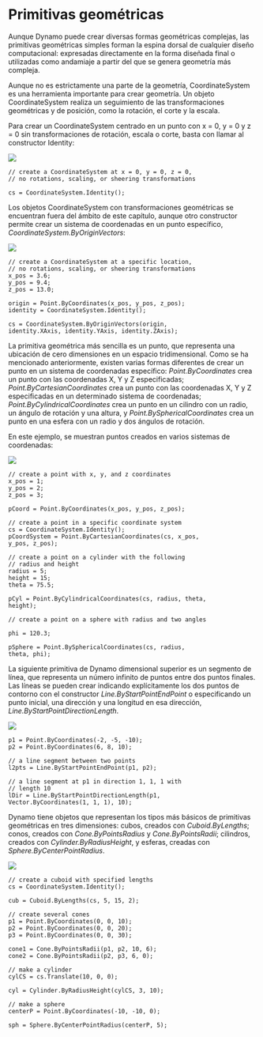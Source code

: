 

# Primitivas geométricas

Aunque Dynamo puede crear diversas formas geométricas complejas, las primitivas geométricas simples forman la espina dorsal de cualquier diseño computacional: expresadas directamente en la forma diseñada final o utilizadas como andamiaje a partir del que se genera geometría más compleja.

Aunque no es estrictamente una parte de la geometría, CoordinateSystem es una herramienta importante para crear geometría. Un objeto CoordinateSystem realiza un seguimiento de las transformaciones geométricas y de posición, como la rotación, el corte y la escala.

Para crear un CoordinateSystem centrado en un punto con x = 0, y = 0 y z = 0 sin transformaciones de rotación, escala o corte, basta con llamar al constructor Identity:

![](images/12-2/GeometricPrimitives_01.png)

```
// create a CoordinateSystem at x = 0, y = 0, z = 0,
// no rotations, scaling, or sheering transformations

cs = CoordinateSystem.Identity();
```

Los objetos CoordinateSystem con transformaciones geométricas se encuentran fuera del ámbito de este capítulo, aunque otro constructor permite crear un sistema de coordenadas en un punto específico, *CoordinateSystem.ByOriginVectors*:

![](images/12-2/GeometricPrimitives_02.png)

```
// create a CoordinateSystem at a specific location,
// no rotations, scaling, or sheering transformations
x_pos = 3.6;
y_pos = 9.4;
z_pos = 13.0;

origin = Point.ByCoordinates(x_pos, y_pos, z_pos);
identity = CoordinateSystem.Identity();

cs = CoordinateSystem.ByOriginVectors(origin,
identity.XAxis, identity.YAxis, identity.ZAxis);
```

La primitiva geométrica más sencilla es un punto, que representa una ubicación de cero dimensiones en un espacio tridimensional. Como se ha mencionado anteriormente, existen varias formas diferentes de crear un punto en un sistema de coordenadas específico: *Point.ByCoordinates* crea un punto con las coordenadas X, Y y Z especificadas; *Point.ByCartesianCoordinates* crea un punto con las coordenadas X, Y y Z especificadas en un determinado sistema de coordenadas; *Point.ByCylindricalCoordinates* crea un punto en un cilindro con un radio, un ángulo de rotación y una altura, y *Point.BySphericalCoordinates* crea un punto en una esfera con un radio y dos ángulos de rotación.

En este ejemplo, se muestran puntos creados en varios sistemas de coordenadas:

![](images/12-2/GeometricPrimitives_03.png)

```
// create a point with x, y, and z coordinates
x_pos = 1;
y_pos = 2;
z_pos = 3;

pCoord = Point.ByCoordinates(x_pos, y_pos, z_pos);

// create a point in a specific coordinate system
cs = CoordinateSystem.Identity();
pCoordSystem = Point.ByCartesianCoordinates(cs, x_pos,
y_pos, z_pos);

// create a point on a cylinder with the following
// radius and height
radius = 5;
height = 15;
theta = 75.5;

pCyl = Point.ByCylindricalCoordinates(cs, radius, theta,
height);

// create a point on a sphere with radius and two angles

phi = 120.3;

pSphere = Point.BySphericalCoordinates(cs, radius, 
theta, phi);
```

La siguiente primitiva de Dynamo dimensional superior es un segmento de línea, que representa un número infinito de puntos entre dos puntos finales. Las líneas se pueden crear indicando explícitamente los dos puntos de contorno con el constructor *Line.ByStartPointEndPoint* o especificando un punto inicial, una dirección y una longitud en esa dirección, *Line.ByStartPointDirectionLength*.

![](images/12-2/GeometricPrimitives_04.png)

```
p1 = Point.ByCoordinates(-2, -5, -10);
p2 = Point.ByCoordinates(6, 8, 10);

// a line segment between two points
l2pts = Line.ByStartPointEndPoint(p1, p2); 

// a line segment at p1 in direction 1, 1, 1 with 
// length 10
lDir = Line.ByStartPointDirectionLength(p1,
Vector.ByCoordinates(1, 1, 1), 10);
```

Dynamo tiene objetos que representan los tipos más básicos de primitivas geométricas en tres dimensiones: cubos, creados con *Cuboid.ByLengths*; conos, creados con *Cone.ByPointsRadius* y *Cone.ByPointsRadii*; cilindros, creados con *Cylinder.ByRadiusHeight*, y esferas, creadas con *Sphere.ByCenterPointRadius*.

![](images/12-2/GeometricPrimitives_05.png)

```
// create a cuboid with specified lengths
cs = CoordinateSystem.Identity();

cub = Cuboid.ByLengths(cs, 5, 15, 2);

// create several cones
p1 = Point.ByCoordinates(0, 0, 10);
p2 = Point.ByCoordinates(0, 0, 20);
p3 = Point.ByCoordinates(0, 0, 30);

cone1 = Cone.ByPointsRadii(p1, p2, 10, 6);
cone2 = Cone.ByPointsRadii(p2, p3, 6, 0);

// make a cylinder
cylCS = cs.Translate(10, 0, 0);

cyl = Cylinder.ByRadiusHeight(cylCS, 3, 10);

// make a sphere
centerP = Point.ByCoordinates(-10, -10, 0);

sph = Sphere.ByCenterPointRadius(centerP, 5);
```

